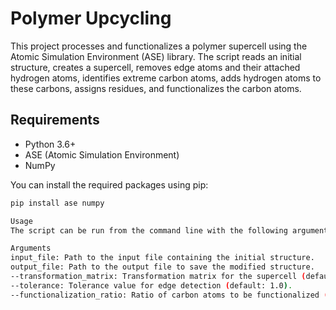 # Polymer Upcycling

This project processes and functionalizes a polymer supercell using the Atomic Simulation Environment (ASE) library. The script reads an initial structure, creates a supercell, removes edge atoms and their attached hydrogen atoms, identifies extreme carbon atoms, adds hydrogen atoms to these carbons, assigns residues, and functionalizes the carbon atoms.

## Requirements

- Python 3.6+
- ASE (Atomic Simulation Environment)
- NumPy

You can install the required packages using pip:

```bash
pip install ase numpy

Usage
The script can be run from the command line with the following arguments:

Arguments
input_file: Path to the input file containing the initial structure.
output_file: Path to the output file to save the modified structure.
--transformation_matrix: Transformation matrix for the supercell (default: [3, 0, 0, 0, 3, 0, 0, 0, 10]).
--tolerance: Tolerance value for edge detection (default: 1.0).
--functionalization_ratio: Ratio of carbon atoms to be functionalized (default: 0.1).